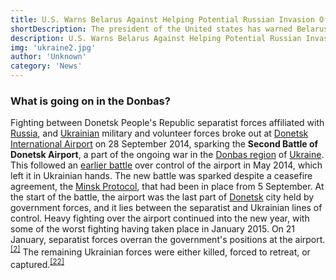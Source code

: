 ```yaml
---
title: U.S. Warns Belarus Against Helping Potential Russian Invasion Of Ukraine
shortDescription: The president of the United states has warned Belarus with extra sanctions for helping the looming Russian invansion of Ukraine
description: U.S. Warns Belarus Against Helping Potential Russian Invasion Of Ukraine
img: 'ukraine2.jpg'
author: 'Unknown'
category: 'News'
---
```


<!-- [Rubennaatje](/author/Rubennaatje) 27 April 2021, 21:11 -->

### What is going on in the Donbas?

Fighting between Donetsk People's Republic separatist forces affiliated
with [Russia][], and [Ukrainian][] military and volunteer forces broke
out at [Donetsk International Airport][] on 28 September 2014, sparking
the **Second Battle of Donetsk Airport**, a part of the ongoing war in
the [Donbas region][] of [Ukraine][ukrainian]. This followed an [earlier
battle][] over control of the airport in May 2014, which left it in
Ukrainian hands. The new battle was sparked despite a ceasefire
agreement, the [Minsk Protocol][], that had been in place from 5
September. At the start of the battle, the airport was the last part of
[Donetsk][] city held by government forces, and it lies between the
separatist and Ukrainian lines of control. Heavy fighting over the
airport continued into the new year, with some of the worst fighting
having taken place in January 2015. On 21 January, separatist forces
overran the government's positions at the airport.<sup>[\[2\]][1]</sup>
The remaining Ukrainian forces were either killed, forced to retreat, or
captured.<sup>[\[22\]][2]</sup>

[russia]: /wiki/Russia 'Russia'
[ukrainian]: /wiki/Ukraine 'Ukraine'
[donetsk international airport]: /wiki/Donetsk_International_Airport 'Donetsk International Airport'
[donbas region]: /wiki/Donbas_region 'Donbas region'
[earlier battle]: /wiki/First_Battle_of_Donetsk_Airport 'First Battle of Donetsk Airport'
[minsk protocol]: /wiki/Minsk_Protocol 'Minsk Protocol'
[donetsk]: /wiki/Donetsk 'Donetsk'
[1]: #cite_note-GD22JAn-2
[2]: #cite_note-KP22JAN-22
